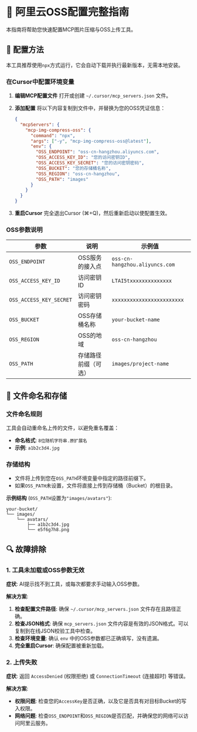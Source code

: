 # 🔧 阿里云OSS配置完整指南

本指南将帮助您快速配置MCP图片压缩与OSS上传工具。

## 🚀 配置方法

本工具推荐使用`npx`方式运行，它会自动下载并执行最新版本，无需本地安装。

### 在Cursor中配置环境变量

1.  **编辑MCP配置文件**
    打开或创建 `~/.cursor/mcp_servers.json` 文件。

2.  **添加配置**
    将以下内容复制到文件中，并替换为您的OSS凭证信息：

    ```json
    {
      "mcpServers": {
        "mcp-img-compress-oss": {
          "command": "npx",
          "args": ["-y", "mcp-img-compress-oss@latest"],
          "env": {
            "OSS_ENDPOINT": "oss-cn-hangzhou.aliyuncs.com",
            "OSS_ACCESS_KEY_ID": "您的访问密钥ID",
            "OSS_ACCESS_KEY_SECRET": "您的访问密钥密码",
            "OSS_BUCKET": "您的存储桶名称",
            "OSS_REGION": "oss-cn-hangzhou",
            "OSS_PATH": "images"
          }
        }
      }
    }
    ```

3.  **重启Cursor**
    完全退出Cursor (⌘+Q)，然后重新启动以使配置生效。

### OSS参数说明
| 参数 | 说明 | 示例值 |
|------|------|--------|
| `OSS_ENDPOINT` | OSS服务的接入点 | `oss-cn-hangzhou.aliyuncs.com` |
| `OSS_ACCESS_KEY_ID` | 访问密钥ID | `LTAI5txxxxxxxxxxxxxx` |
| `OSS_ACCESS_KEY_SECRET`| 访问密钥密码 | `xxxxxxxxxxxxxxxxxxxxxxxx` |
| `OSS_BUCKET` | OSS存储桶名称 | `your-bucket-name` |
| `OSS_REGION` | OSS的地域 | `oss-cn-hangzhou` |
| `OSS_PATH` | 存储路径前缀（可选） | `images/project-name` |

## 📁 文件命名和存储

### 文件命名规则
工具会自动重命名上传的文件，以避免重名覆盖：
- **命名格式**: `8位随机字符串.原扩展名`
- **示例**: `a1b2c3d4.jpg`

### 存储结构
- 文件将上传到您在`OSS_PATH`环境变量中指定的路径前缀下。
- 如果`OSS_PATH`未设置，文件将直接上传到存储桶（Bucket）的根目录。

**示例结构** (`OSS_PATH`设置为`"images/avatars"`):
```
your-bucket/
└── images/
    └── avatars/
        ├── a1b2c3d4.jpg
        └── e5f6g7h8.png
```

## 🔍 故障排除

### 1. 工具未加载或OSS参数无效
**症状**: AI提示找不到工具，或每次都要求手动输入OSS参数。

**解决方案**:
1.  **检查配置文件路径**: 确保 `~/.cursor/mcp_servers.json` 文件存在且路径正确。
2.  **检查JSON格式**: 确保 `mcp_servers.json` 文件内容是有效的JSON格式。可以复制到在线JSON校验工具中检查。
3.  **检查环境变量**: 确认 `env` 中的OSS参数都已正确填写，没有遗漏。
4.  **完全重启Cursor**: 确保配置被重新加载。

### 2. 上传失败
**症状**: 返回 `AccessDenied` (权限拒绝) 或 `ConnectionTimeout` (连接超时) 等错误。

**解决方案**:
- **权限问题**: 检查您的`AccessKey`是否正确，以及它是否具有对目标Bucket的写入权限。
- **网络问题**: 检查`OSS_ENDPOINT`和`OSS_REGION`是否匹配，并确保您的网络可以访问阿里云服务。
